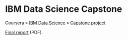 # IBM Data Science Capstone

Coursera » [IBM Data Science](https://www.coursera.org/professional-certificates/ibm-data-science) » [Capstone project](https://www.coursera.org/learn/applied-data-science-capstone?specialization=ibm-data-science)

[Final report](./slides/ibm-ds-capstone.pdf) (PDF).
